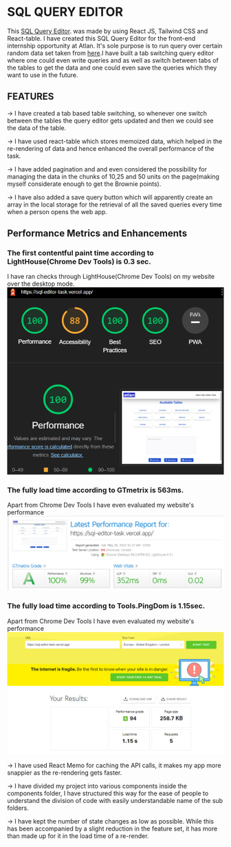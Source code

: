 # SQL QUERY EDITOR

This [SQL Query Editor](https://sql-editor-task.vercel.app/). was made by using React JS, Tailwind CSS and React-table.
I have created this SQL Query Editor for the front-end internship opportunity at Atlan. It's sole purpose is to run query over certain random data set taken from [here](https://github.com/graphql-compose/graphql-compose-examples/tree/master/examples/northwind/data/csv).I have built a tab switching query editor where one could even write queries and as well as switch between tabs of the tables  to get the data and one could even save the queries which they want to use in the future.

## FEATURES

-> I have created a tab based table switching, so whenever one switch between the tables the query editor gets updated and then we could see the data of the table.

-> I have used react-table which stores memoized data, which helped in the re-rendering of data and hence enhanced the overall performance of the task.

-> I have added pagination and and even considered the possibility for managing the data in the chunks of 10,25 and 50 units on the page(making myself considerate enough to get the Brownie points).

-> I have also added a save query button which will apparently create an array in the local storage for the retrieval of all the saved queries every time when a person opens the web app.


## Performance Metrics and Enhancements

### The first contentful paint time according to LightHouse(Chrome Dev Tools) is 0.3 sec.
I have ran checks through LightHouse(Chrome Dev Tools) on my website over the desktop mode.
![rating report](https://github.com/xanxit/sql-editor/blob/readme/sql-rating.png)

### The fully load time according to GTmetrix is 563ms.
Apart from Chrome Dev Tools I have even evaluated my website's performance
![rating-report](https://github.com/xanxit/sql-editor/blob/readme/gt-metrix.png)

### The fully load time according to Tools.PingDom is 1.15sec.
Apart from Chrome Dev Tools I have even evaluated my website's performance
![rating-report](https://github.com/xanxit/sql-editor/blob/readme/toolpingdom.png)


-> I have used React Memo for caching the API calls, it makes my app more snappier as the re-rendering gets faster.

-> I have divided my project into various components inside the components folder, I have structured this way for the ease of people to understand the division of code with easily understandable name of the sub folders.

-> I have kept the number of state changes as low as possible. While this has been accompanied by a slight reduction in the feature set, it has more than made up for it in the load time of a re-render.